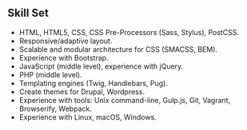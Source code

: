 ## Skill Set
* HTML, HTML5, CSS, CSS Pre-Processors (Sass, Stylus), PostCSS.
* Responsive/adaptive layout.
* Scalable and modular architecture for CSS (SMACSS, BEM).
* Experience with Bootstrap.
* JavaScript (middle level), experience with jQuery.
* PHP (middle level).
* Templating engines (Twig, Handlebars, Pug).
* Create themes for Drupal, Wordpress.
* Experience with tools: Unix command-line, Gulp.js, Git, Vagrant, Browserify, Webpack.
* Experience with Linux, macOS, Windows.
